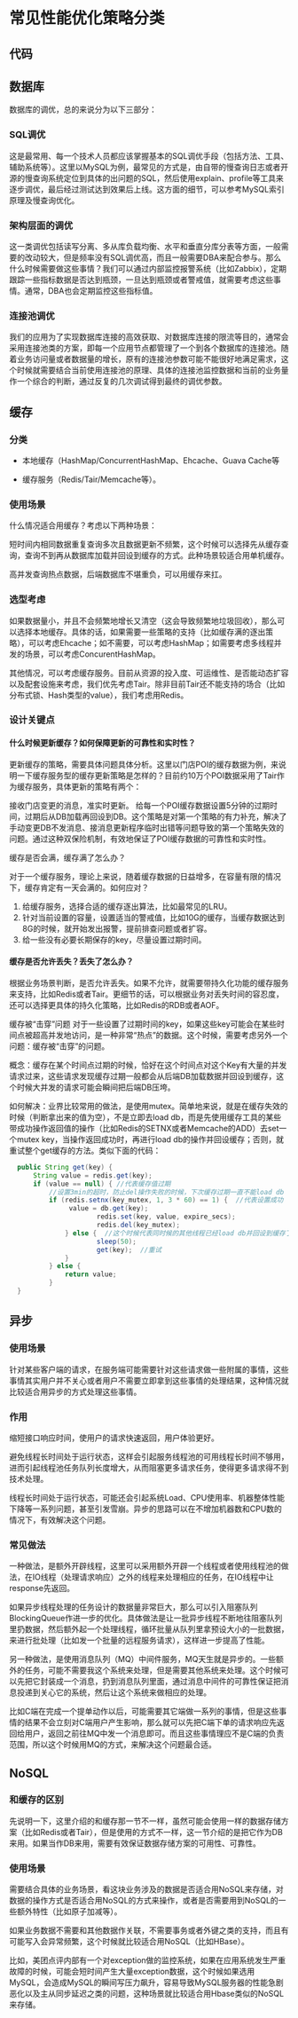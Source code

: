 # 常见性能优化策略分类

## 代码


## 数据库
数据库的调优，总的来说分为以下三部分：

### SQL调优
这是最常用、每一个技术人员都应该掌握基本的SQL调优手段（包括方法、工具、辅助系统等）。这里以MySQL为例，最常见的方式是，由自带的慢查询日志或者开源的慢查询系统定位到具体的出问题的SQL，然后使用explain、profile等工具来逐步调优，最后经过测试达到效果后上线。这方面的细节，可以参考MySQL索引原理及慢查询优化。

### 架构层面的调优
这一类调优包括读写分离、多从库负载均衡、水平和垂直分库分表等方面，一般需要的改动较大，但是频率没有SQL调优高，而且一般需要DBA来配合参与。那么什么时候需要做这些事情？我们可以通过内部监控报警系统（比如Zabbix），定期跟踪一些指标数据是否达到瓶颈，一旦达到瓶颈或者警戒值，就需要考虑这些事情。通常，DBA也会定期监控这些指标值。

### 连接池调优
我们的应用为了实现数据库连接的高效获取、对数据库连接的限流等目的，通常会采用连接池类的方案，即每一个应用节点都管理了一个到各个数据库的连接池。随着业务访问量或者数据量的增长，原有的连接池参数可能不能很好地满足需求，这个时候就需要结合当前使用连接池的原理、具体的连接池监控数据和当前的业务量作一个综合的判断，通过反复的几次调试得到最终的调优参数。

## 缓存
### 分类

+ 本地缓存（HashMap/ConcurrentHashMap、Ehcache、Guava Cache等

+ 缓存服务（Redis/Tair/Memcache等）。

### 使用场景

什么情况适合用缓存？考虑以下两种场景：

短时间内相同数据重复查询多次且数据更新不频繁，这个时候可以选择先从缓存查询，查询不到再从数据库加载并回设到缓存的方式。此种场景较适合用单机缓存。

高并发查询热点数据，后端数据库不堪重负，可以用缓存来扛。

### 选型考虑

如果数据量小，并且不会频繁地增长又清空（这会导致频繁地垃圾回收），那么可以选择本地缓存。具体的话，如果需要一些策略的支持（比如缓存满的逐出策略），可以考虑Ehcache；如不需要，可以考虑HashMap；如需要考虑多线程并发的场景，可以考虑ConcurentHashMap。

其他情况，可以考虑缓存服务。目前从资源的投入度、可运维性、是否能动态扩容以及配套设施来考虑，我们优先考虑Tair。除非目前Tair还不能支持的场合（比如分布式锁、Hash类型的value），我们考虑用Redis。

### 设计关键点

#### 什么时候更新缓存？如何保障更新的可靠性和实时性？
更新缓存的策略，需要具体问题具体分析。这里以门店POI的缓存数据为例，来说明一下缓存服务型的缓存更新策略是怎样的？目前约10万个POI数据采用了Tair作为缓存服务，具体更新的策略有两个：

接收门店变更的消息，准实时更新。
给每一个POI缓存数据设置5分钟的过期时间，过期后从DB加载再回设到DB。这个策略是对第一个策略的有力补充，解决了手动变更DB不发消息、接消息更新程序临时出错等问题导致的第一个策略失效的问题。通过这种双保险机制，有效地保证了POI缓存数据的可靠性和实时性。

缓存是否会满，缓存满了怎么办？

对于一个缓存服务，理论上来说，随着缓存数据的日益增多，在容量有限的情况下，缓存肯定有一天会满的。如何应对？

1. 给缓存服务，选择合适的缓存逐出算法，比如最常见的LRU。
2. 针对当前设置的容量，设置适当的警戒值，比如10G的缓存，当缓存数据达到8G的时候，就开始发出报警，提前排查问题或者扩容。
3. 给一些没有必要长期保存的key，尽量设置过期时间。

#### 缓存是否允许丢失？丢失了怎么办？

根据业务场景判断，是否允许丢失。如果不允许，就需要带持久化功能的缓存服务来支持，比如Redis或者Tair。更细节的话，可以根据业务对丢失时间的容忍度，还可以选择更具体的持久化策略，比如Redis的RDB或者AOF。

缓存被“击穿”问题
对于一些设置了过期时间的key，如果这些key可能会在某些时间点被超高并发地访问，是一种非常“热点”的数据。这个时候，需要考虑另外一个问题：缓存被“击穿”的问题。

概念：缓存在某个时间点过期的时候，恰好在这个时间点对这个Key有大量的并发请求过来，这些请求发现缓存过期一般都会从后端DB加载数据并回设到缓存，这个时候大并发的请求可能会瞬间把后端DB压垮。

如何解决：业界比较常用的做法，是使用mutex。简单地来说，就是在缓存失效的时候（判断拿出来的值为空），不是立即去load db，而是先使用缓存工具的某些带成功操作返回值的操作（比如Redis的SETNX或者Memcache的ADD）去set一个mutex key，当操作返回成功时，再进行load db的操作并回设缓存；否则，就重试整个get缓存的方法。类似下面的代码：
```Java
  public String get(key) {
      String value = redis.get(key);
      if (value == null) { //代表缓存值过期
          //设置3min的超时，防止del操作失败的时候，下次缓存过期一直不能load db
          if (redis.setnx(key_mutex, 1, 3 * 60) == 1) {  //代表设置成功
               value = db.get(key);
                      redis.set(key, value, expire_secs);
                      redis.del(key_mutex);
              } else {  //这个时候代表同时候的其他线程已经load db并回设到缓存了，这时候重试获取缓存值即可
                      sleep(50);
                      get(key);  //重试
              }
          } else {
              return value;      
          }
  }
```
## 异步

### 使用场景
针对某些客户端的请求，在服务端可能需要针对这些请求做一些附属的事情，这些事情其实用户并不关心或者用户不需要立即拿到这些事情的处理结果，这种情况就比较适合用异步的方式处理这些事情。

### 作用
缩短接口响应时间，使用户的请求快速返回，用户体验更好。

避免线程长时间处于运行状态，这样会引起服务线程池的可用线程长时间不够用，进而引起线程池任务队列长度增大，从而阻塞更多请求任务，使得更多请求得不到技术处理。

线程长时间处于运行状态，可能还会引起系统Load、CPU使用率、机器整体性能下降等一系列问题，甚至引发雪崩。异步的思路可以在不增加机器数和CPU数的情况下，有效解决这个问题。

### 常见做法

一种做法，是额外开辟线程，这里可以采用额外开辟一个线程或者使用线程池的做法，在IO线程（处理请求响应）之外的线程来处理相应的任务，在IO线程中让response先返回。

如果异步线程处理的任务设计的数据量非常巨大，那么可以引入阻塞队列BlockingQueue作进一步的优化。具体做法是让一批异步线程不断地往阻塞队列里扔数据，然后额外起一个处理线程，循环批量从队列里拿预设大小的一批数据，来进行批处理（比如发一个批量的远程服务请求），这样进一步提高了性能。

另一种做法，是使用消息队列（MQ）中间件服务，MQ天生就是异步的。一些额外的任务，可能不需要我这个系统来处理，但是需要其他系统来处理。这个时候可以先把它封装成一个消息，扔到消息队列里面，通过消息中间件的可靠性保证把消息投递到关心它的系统，然后让这个系统来做相应的处理。

比如C端在完成一个提单动作以后，可能需要其它端做一系列的事情，但是这些事情的结果不会立刻对C端用户产生影响，那么就可以先把C端下单的请求响应先返回给用户，返回之前往MQ中发一个消息即可。而且这些事情理应不是C端的负责范围，所以这个时候用MQ的方式，来解决这个问题最合适。

## NoSQL
### 和缓存的区别
先说明一下，这里介绍的和缓存那一节不一样，虽然可能会使用一样的数据存储方案（比如Redis或者Tair），但是使用的方式不一样，这一节介绍的是把它作为DB来用。如果当作DB来用，需要有效保证数据存储方案的可用性、可靠性。

### 使用场景
需要结合具体的业务场景，看这块业务涉及的数据是否适合用NoSQL来存储，对数据的操作方式是否适合用NoSQL的方式来操作，或者是否需要用到NoSQL的一些额外特性（比如原子加减等）。

如果业务数据不需要和其他数据作关联，不需要事务或者外键之类的支持，而且有可能写入会异常频繁，这个时候就比较适合用NoSQL（比如HBase）。

比如，美团点评内部有一个对exception做的监控系统，如果在应用系统发生严重故障的时候，可能会短时间产生大量exception数据，这个时候如果选用MySQL，会造成MySQL的瞬间写压力飙升，容易导致MySQL服务器的性能急剧恶化以及主从同步延迟之类的问题，这种场景就比较适合用Hbase类似的NoSQL来存储。

